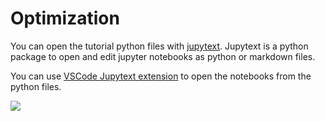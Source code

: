 # Optimization

You can open the tutorial python files with [jupytext](https://jupytext.readthedocs.io/en/latest/).
Jupytext is a python package to open and edit jupyter notebooks as python or markdown files.

You can use [VSCode Jupytext extension](https://marketplace.visualstudio.com/items?itemName=congyiwu.vscode-jupytext) to open the notebooks from the python files.

<img src=https://raw.githubusercontent.com/notebookPowerTools/vscode-jupytext/main/images/main.gif>


```{tableofcontents}
```
